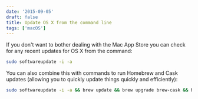 ```yaml
---
date: '2015-09-05'
draft: false
title: Update OS X from the command line
tags: ['macOS']
---
```


If you don't want to bother dealing with the Mac App Store you can check for any recent updates for OS X from the command:

```bash
sudo softwareupdate -i -a
```

<!-- excerpt -->

You can also combine this with commands to run Homebrew and Cask updates (allowing you to quickly update things quickly and efficiently):

```bash
sudo softwareupdate -i -a && brew update && brew upgrade brew-cask && brew cleanup && brew cask cleanup
```
